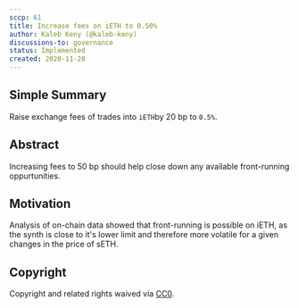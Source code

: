 ```yaml
---
sccp: 61
title: Increase fees on iETH to 0.50%
author: Kaleb Keny (@kaleb-keny)
discussions-to: governance
status: Implemented
created: 2020-11-20
---
```


<!--You can leave these HTML comments in your merged SCCP and delete the visible duplicate text guides, they will not appear and may be helpful to refer to if you edit it again. This is the suggested template for new SCCPs. Note that an SCCP number will be assigned by an editor. When opening a pull request to submit your SCCP, please use an abbreviated title in the filename, `sccp-draft_title_abbrev.md`. The title should be 44 characters or less.-->

## Simple Summary

<!--"If you can't explain it simply, you don't understand it well enough." Provide a simplified and layman-accessible explanation of the SCCP.-->

Raise exchange fees of trades into `iETH`by 20 bp to `0.5%`.

## Abstract

<!--A short (~200 word) description of the variable change proposed.-->

Increasing fees to 50 bp should help close down any available front-running oppurtunities.

## Motivation

<!--The motivation is critical for SCCPs that want to update variables within Synthetix. It should clearly explain why the existing variable is not incentive aligned. SCCP submissions without sufficient motivation may be rejected outright.-->

Analysis of on-chain data showed that front-running is possible on iETH, as the synth is close to it's lower limit and therefore more volatile for a given changes in the price of sETH.

## Copyright

Copyright and related rights waived via [CC0](https://creativecommons.org/publicdomain/zero/1.0/).
